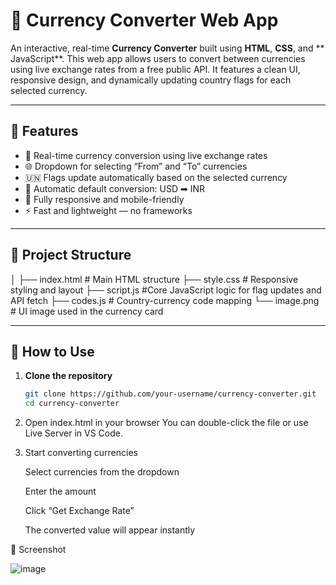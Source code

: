# 💱 Currency Converter Web App

An interactive, real-time **Currency Converter** built using **HTML**, **CSS**, and ** JavaScript**. This web app allows users to convert between currencies using live exchange rates from a free public API. It features a clean UI, responsive design, and dynamically updating country flags for each selected currency.

---

## 🚀 Features

- 🔄 Real-time currency conversion using live exchange rates
- 🌐 Dropdown for selecting “From” and “To” currencies
- 🇺🇳 Flags update automatically based on the selected currency
- 🧮 Automatic default conversion: USD ➡ INR
- 📱 Fully responsive and mobile-friendly
- ⚡ Fast and lightweight — no frameworks

---

## 📁 Project Structure

│
├── index.html # Main HTML structure
├── style.css  # Responsive styling and layout
├── script.js #Core JavaScript logic for flag updates and API fetch
├── codes.js # Country-currency code mapping
└──  image.png # UI image used in the currency card


---

## 🔧 How to Use

1. **Clone the repository**
   ```bash
   git clone https://github.com/your-username/currency-converter.git
   cd currency-converter
2.  Open index.html in your browser
    You can double-click the file or use Live Server in VS Code.

3.  Start converting currencies

     Select currencies from the dropdown

     Enter the amount

     Click “Get Exchange Rate”

     The converted value will appear instantly


 📸 Screenshot 
 
  ![image](https://github.com/user-attachments/assets/c582f54a-7732-47bb-85c1-1239c96e690a)
